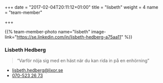 +++
date = "2017-02-04T20:11:12+01:00"
title = "lisbeth"
weight = 4
name = "team-member"

+++

{{% team-member-photo name="lisbeth" image-link="https://se.linkedin.com/in/lisbeth-hedberg-a75aa11" %}}
### Lisbeth Hedberg
> “Varför nöja sig med en häst när du kan rida in på en enhörning”

* [lisbeth.hedberg@lixor.se](mailto:lisbeth.hedberg@lixor.se)
* [070-523 26 73](tel:+46707659464)
